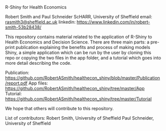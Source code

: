 R-Shiny for Health Economics

Robert Smith and Paul Schneider
ScHARR, University of Sheffield 
email: rasmith3@sheffield.ac.uk
linkedin: https://www.linkedin.com/in/robert-smith-53b28438/

This repository contains material related to the application of R-Shiny to Health Economics and Decision Science. There are three main parts: a pre-print publication explaining the benefits and process of making models Shiny, a simple application which can be run by the user by cloning this repo or copying the two files in the app folder, and a tutorial which goes into more detail describing the code.

Publication: https://github.com/RobertASmith/healthecon_shiny/blob/master/Publication/report.pdf
App files: https://github.com/RobertASmith/healthecon_shiny/tree/master/App
Tutorial: https://github.com/RobertASmith/healthecon_shiny/tree/master/Tutorial

We hope that others will contribute to this repository.

List of contributors:
Robert Smith, University of Sheffield
Paul Schneider, University of Sheffield


